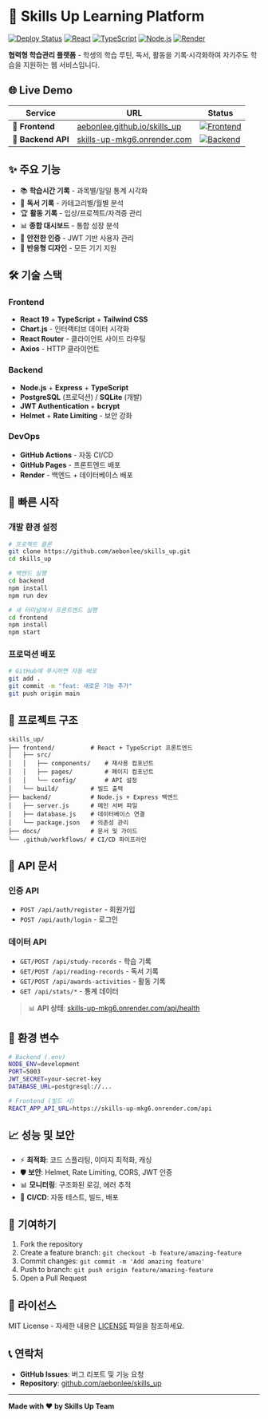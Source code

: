 # 🚀 Skills Up Learning Platform

[![Deploy Status](https://github.com/aebonlee/skills_up/actions/workflows/deploy.yml/badge.svg)](https://github.com/aebonlee/skills_up/actions/workflows/deploy.yml)
[![React](https://img.shields.io/badge/React-19-blue.svg)](https://reactjs.org/)
[![TypeScript](https://img.shields.io/badge/TypeScript-5.0-blue.svg)](https://www.typescriptlang.org/)
[![Node.js](https://img.shields.io/badge/Node.js-18+-green.svg)](https://nodejs.org/)
[![Render](https://img.shields.io/badge/Backend-Render-46E3B7.svg)](https://render.com/)

**협력형 학습관리 플랫폼** - 학생의 학습 루틴, 독서, 활동을 기록·시각화하여 자기주도 학습을 지원하는 웹 서비스입니다.

## 🌐 Live Demo

| Service | URL | Status |
|---------|-----|---------|
| **🎨 Frontend** | [aebonlee.github.io/skills_up](https://aebonlee.github.io/skills_up) | [![Frontend](https://img.shields.io/website?url=https%3A%2F%2Faebonlee.github.io%2Fskills_up)](https://aebonlee.github.io/skills_up) |
| **🔧 Backend API** | [skills-up-mkg6.onrender.com](https://skills-up-mkg6.onrender.com) | [![Backend](https://img.shields.io/website?url=https%3A%2F%2Fskills-up-mkg6.onrender.com%2Fapi%2Fhealth)](https://skills-up-mkg6.onrender.com/api/health) |

## ✨ 주요 기능

- 📚 **학습시간 기록** - 과목별/일일 통계 시각화
- 📖 **독서 기록** - 카테고리별/월별 분석  
- 🏆 **활동 기록** - 입상/프로젝트/자격증 관리
- 📊 **종합 대시보드** - 통합 성장 분석
- 🔐 **안전한 인증** - JWT 기반 사용자 관리
- 📱 **반응형 디자인** - 모든 기기 지원

## 🛠 기술 스택

### Frontend
- **React 19** + **TypeScript** + **Tailwind CSS**
- **Chart.js** - 인터랙티브 데이터 시각화
- **React Router** - 클라이언트 사이드 라우팅
- **Axios** - HTTP 클라이언트

### Backend
- **Node.js** + **Express** + **TypeScript**
- **PostgreSQL** (프로덕션) / **SQLite** (개발)
- **JWT Authentication** + **bcrypt**
- **Helmet** + **Rate Limiting** - 보안 강화

### DevOps
- **GitHub Actions** - 자동 CI/CD
- **GitHub Pages** - 프론트엔드 배포
- **Render** - 백엔드 + 데이터베이스 배포

## 🚀 빠른 시작

### 개발 환경 설정

```bash
# 프로젝트 클론
git clone https://github.com/aebonlee/skills_up.git
cd skills_up

# 백엔드 실행
cd backend
npm install
npm run dev

# 새 터미널에서 프론트엔드 실행  
cd frontend
npm install
npm start
```

### 프로덕션 배포

```bash
# GitHub에 푸시하면 자동 배포
git add .
git commit -m "feat: 새로운 기능 추가"
git push origin main
```

## 📁 프로젝트 구조

```
skills_up/
├── frontend/          # React + TypeScript 프론트엔드
│   ├── src/
│   │   ├── components/    # 재사용 컴포넌트
│   │   ├── pages/         # 페이지 컴포넌트  
│   │   └── config/        # API 설정
│   └── build/         # 빌드 출력
├── backend/           # Node.js + Express 백엔드
│   ├── server.js      # 메인 서버 파일
│   ├── database.js    # 데이터베이스 연결
│   └── package.json   # 의존성 관리
├── docs/              # 문서 및 가이드
└── .github/workflows/ # CI/CD 파이프라인
```

## 📝 API 문서

### 인증 API
- `POST /api/auth/register` - 회원가입
- `POST /api/auth/login` - 로그인

### 데이터 API  
- `GET/POST /api/study-records` - 학습 기록
- `GET/POST /api/reading-records` - 독서 기록
- `GET/POST /api/awards-activities` - 활동 기록
- `GET /api/stats/*` - 통계 데이터

> 📊 **API 상태**: [skills-up-mkg6.onrender.com/api/health](https://skills-up-mkg6.onrender.com/api/health)

## 🔧 환경 변수

```bash
# Backend (.env)
NODE_ENV=development
PORT=5003
JWT_SECRET=your-secret-key
DATABASE_URL=postgresql://...

# Frontend (빌드 시)
REACT_APP_API_URL=https://skills-up-mkg6.onrender.com/api
```

## 📈 성능 및 보안

- ⚡ **최적화**: 코드 스플리팅, 이미지 최적화, 캐싱
- 🛡️ **보안**: Helmet, Rate Limiting, CORS, JWT 인증
- 📊 **모니터링**: 구조화된 로깅, 에러 추적
- 🔄 **CI/CD**: 자동 테스트, 빌드, 배포

## 🤝 기여하기

1. Fork the repository
2. Create a feature branch: `git checkout -b feature/amazing-feature`
3. Commit changes: `git commit -m 'Add amazing feature'`
4. Push to branch: `git push origin feature/amazing-feature`
5. Open a Pull Request

## 📄 라이선스

MIT License - 자세한 내용은 [LICENSE](./LICENSE) 파일을 참조하세요.

## 📞 연락처

- **GitHub Issues**: 버그 리포트 및 기능 요청
- **Repository**: [github.com/aebonlee/skills_up](https://github.com/aebonlee/skills_up)

---

**Made with ❤️ by Skills Up Team**
